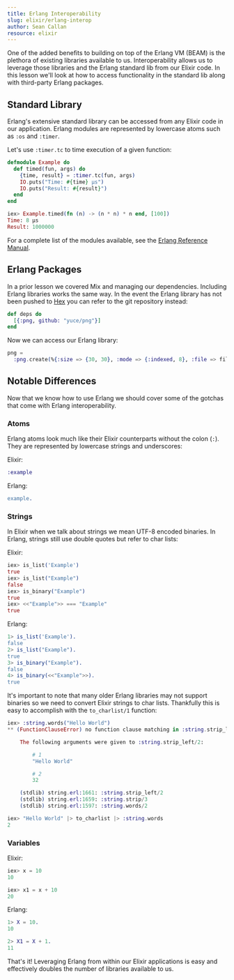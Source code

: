 ```yaml
---
title: Erlang Interoperability
slug: elixir/erlang-interop
author: Sean Callan
resource: elixir
---
```


One of the added benefits to building on top of the Erlang VM (BEAM) is the plethora of existing libraries available to us.
Interoperability allows us to leverage those libraries and the Erlang standard lib from our Elixir code.
In this lesson we'll look at how to access functionality in the standard lib along with third-party Erlang packages.

## Standard Library

Erlang's extensive standard library can be accessed from any Elixir code in our application.
Erlang modules are represented by lowercase atoms such as `:os` and `:timer`.

Let's use `:timer.tc` to time execution of a given function:

```elixir
defmodule Example do
  def timed(fun, args) do
    {time, result} = :timer.tc(fun, args)
    IO.puts("Time: #{time} μs")
    IO.puts("Result: #{result}")
  end
end

iex> Example.timed(fn (n) -> (n * n) * n end, [100])
Time: 8 μs
Result: 1000000
```

For a complete list of the modules available, see the [Erlang Reference Manual](http://erlang.org/doc/apps/stdlib/).

## Erlang Packages

In a prior lesson we covered Mix and managing our dependencies.
Including Erlang libraries works the same way.
In the event the Erlang library has not been pushed to [Hex](https://hex.pm) you can refer to the git repository instead:

```elixir
def deps do
  [{:png, github: "yuce/png"}]
end
```

Now we can access our Erlang library:

```elixir
png =
  :png.create(%{:size => {30, 30}, :mode => {:indexed, 8}, :file => file, :palette => palette})
```

## Notable Differences

Now that we know how to use Erlang we should cover some of the gotchas that come with Erlang interoperability.

### Atoms

Erlang atoms look much like their Elixir counterparts without the colon (`:`).
They are represented by lowercase strings and underscores:

Elixir:

```elixir
:example
```

Erlang:

```erlang
example.
```

### Strings

In Elixir when we talk about strings we mean UTF-8 encoded binaries.
In Erlang, strings still use double quotes but refer to char lists:

Elixir:

```elixir
iex> is_list('Example')
true
iex> is_list("Example")
false
iex> is_binary("Example")
true
iex> <<"Example">> === "Example"
true
```

Erlang:

```erlang
1> is_list('Example').
false
2> is_list("Example").
true
3> is_binary("Example").
false
4> is_binary(<<"Example">>).
true
```

It's important to note that many older Erlang libraries may not support binaries so we need to convert Elixir strings to char lists.
Thankfully this is easy to accomplish with the `to_charlist/1` function:

```elixir
iex> :string.words("Hello World")
** (FunctionClauseError) no function clause matching in :string.strip_left/2

    The following arguments were given to :string.strip_left/2:

        # 1
        "Hello World"

        # 2
        32

    (stdlib) string.erl:1661: :string.strip_left/2
    (stdlib) string.erl:1659: :string.strip/3
    (stdlib) string.erl:1597: :string.words/2

iex> "Hello World" |> to_charlist |> :string.words
2
```

### Variables

Elixir:

```elixir
iex> x = 10
10

iex> x1 = x + 10
20
```

Erlang:

```erlang
1> X = 10.
10

2> X1 = X + 1.
11
```

That's it!  Leveraging Erlang from within our Elixir applications is easy and effectively doubles the number of libraries available to us.
